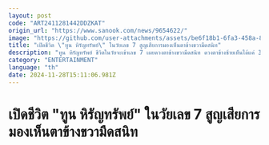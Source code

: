 ```yaml
---
layout: post
code: "ART2411281442DDZKAT"
origin_url: "https://www.sanook.com/news/9654622/"
image: "https://github.com/user-attachments/assets/be6f18b1-6fa3-458a-89cd-31f2defd04ec"
title: "เปิดชีวิต \"ทูน หิรัญทรัพย์\" ในวัยเลข 7 สูญเสียการมองเห็นตาข้างขวามืดสนิท"
description: "ทูน หิรัญทรัพย์ ชีวิตในวัยจะเข้าเลข 7 เผยดวงตาข้างขวามืดสนิท ดวงตาข้างซ้ายเห็นได้แค่ 30 เปอร์เซนต์"
category: "ENTERTAINMENT"
language: "th"
date: 2024-11-28T15:11:06.981Z
---
```


# เปิดชีวิต "ทูน หิรัญทรัพย์" ในวัยเลข 7 สูญเสียการมองเห็นตาข้างขวามืดสนิท